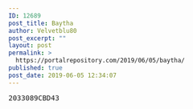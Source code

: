 ```yaml
---
ID: 12689
post_title: Baytha
author: Velvetblu80
post_excerpt: ""
layout: post
permalink: >
  https://portalrepository.com/2019/06/05/baytha/
published: true
post_date: 2019-06-05 12:34:07
---
```

<pre>2033089CBD43</pre>